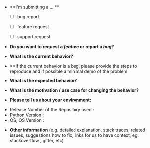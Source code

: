 * **I'm submitting a ... **
  - [ ] bug report
  - [ ] feature request
  - [ ] support request


* **Do you want to request a *feature* or report a *bug*?**



* **What is the current behavior?**



* **If the current behavior is a bug, please provide the steps to reproduce and if possible a minimal demo of the problem



* **What is the expected behavior?**



* **What is the motivation / use case for changing the behavior?**



* **Please tell us about your environment:**

- Release Number of the Repository used : 
- Python Version : 
- OS, OS Version : 



* **Other information** (e.g. detailed explanation, stack traces, related issues, suggestions how to fix, links for us to have context, eg. stackoverflow
, gitter, etc)

